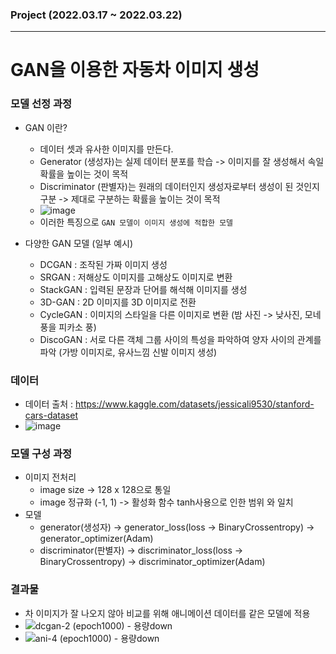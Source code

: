### Project (2022.03.17 ~ 2022.03.22)
- - -
# GAN을 이용한 자동차 이미지 생성

### 모델 선정 과정
- GAN 이란?
  - 데이터 셋과 유사한 이미지를 만든다.
  - Generator (생성자)는 실제 데이터 분포를 학습 -> 이미지를 잘 생성해서 속일 확률을 높이는 것이 목적
  - Discriminator (판별자)는 원래의 데이터인지 생성자로부터 생성이 된 것인지 구분 -> 제대로 구분하는 확률을 높이는 것이 목적
  - ![image](https://user-images.githubusercontent.com/78893090/169685408-3b628c9e-ba3f-4c0e-9c33-dd4d8ec5b0b2.png)
  - 이러한 특징으로 `GAN 모델이 이미지 생성에 적합한 모델`

- 다양한 GAN 모델 (일부 예시)
  - DCGAN : 조작된 가짜 이미지 생성
  - SRGAN : 저해상도 이미지를 고해상도 이미지로 변환
  - StackGAN : 입력된 문장과 단어를 해석해 이미지를 생성
  - 3D-GAN : 2D 이미지를 3D 이미지로 전환
  - CycleGAN : 이미지의 스타일을 다른 이미지로 변환 (밤 사진 -> 낮사진, 모네풍을 피카소 풍)
  - DiscoGAN : 서로 다른 객체 그룹 사이의 특성을 파악하여 양자 사이의 관계를 파악 (가방 이미지로, 유사느낌 신발 이미지 생성)

### 데이터
- 데이터 출처 : https://www.kaggle.com/datasets/jessicali9530/stanford-cars-dataset
- ![image](https://user-images.githubusercontent.com/78893090/169685550-69746b15-31e7-4c3f-b95e-3191a9c427ff.png)

### 모델 구성 과정
- 이미지 전처리
  - image size -> 128 x 128으로 통일
  - image 정규화 (-1, 1) -> 활성화 함수 tanh사용으로 인한 범위 와 일치 
- 모델
  - generator(생성자) -> generator_loss(loss -> BinaryCrossentropy) -> generator_optimizer(Adam)
  - discriminator(판별자) -> discriminator_loss(loss -> BinaryCrossentropy) -> discriminator_optimizer(Adam)

### 결과물
- 차 이미지가 잘 나오지 않아 비교를 위해 애니메이션 데이터를 같은 모델에 적용
- ![dcgan-2 (epoch1000) - 용량down](https://user-images.githubusercontent.com/78893090/169686246-98676570-0e5c-4b1b-aad1-7b6d613d0d62.gif)
- ![ani-4 (epoch1000) - 용량down](https://user-images.githubusercontent.com/78893090/169686251-b2a9a9cb-706d-4f8b-9ce4-9fd2bbd97585.gif)


